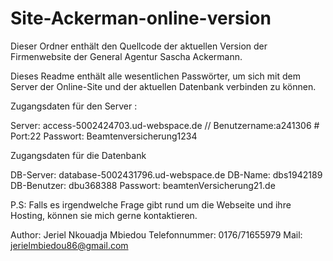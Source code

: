 # Site-Ackerman-online-version

Dieser Ordner enthält den Quellcode der aktuellen Version der Firmenwebsite der General Agentur Sascha Ackermann.

Dieses Readme enthält alle wesentlichen Passwörter, um sich mit dem Server der Online-Site und der aktuellen Datenbank verbinden zu können.


Zugangsdaten für den Server :

Server: access-5002424703.ud-webspace.de //
Benutzername:a241306 #
Port:22
Passwort: Beamtenversicherung1234

Zugangsdaten für die Datenbank

 DB-Server:  database-5002431796.ud-webspace.de
 DB-Name:    dbs1942189
 DB-Benutzer: dbu368388
 Passwort: beamtenVersicherung21.de

P.S: Falls es irgendwelche Frage gibt rund um die Webseite und ihre Hosting, können sie mich gerne kontaktieren.

Author: Jeriel Nkouadja Mbiedou
Telefonnummer: 0176/71655979
Mail: jerielmbiedou86@gmail.com
